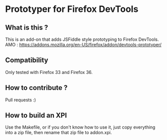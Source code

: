 Prototyper for Firefox DevTools
===============================

## What is this ?
This is an add-on that adds JSFiddle style prototyping to Firefox DevTools.
AMO : https://addons.mozilla.org/en-US/firefox/addon/devtools-prototyper/

## Compatibility
Only tested with Firefox 33 and Firefox 36.

## How to contribute ?
Pull requests :)

## How to build an XPI
Use the Makefile, or if you don't know how to use it, just copy everything into a zip file, then rename that zip file to addon.xpi.
